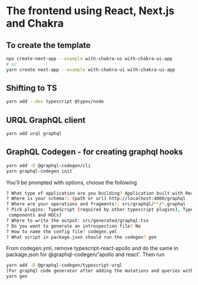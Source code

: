 # The frontend using React, Next.js and Chakra

## To create the template

```bash
npx create-next-app --example with-chakra-ui with-chakra-ui-app
# or
yarn create next-app --example with-chakra-ui with-chakra-ui-app
```

## Shifting to TS

```bash
yarn add --dev typescript @types/node
```

## URQL GraphQL client

```bash
yarn add urql graphql
```

## GraphQL Codegen - for creating graphql hooks

```bash
yarn add -D @graphql-codegen/cli
yarn graphql-codegen init
```

You'll be prompted with options, choose the following

```bash
? What type of application are you building? Application built with React
? Where is your schema?: (path or url) http://localhost:4000/graphql
? Where are your operations and fragments?: src/graphql/**/*.graphql
? Pick plugins: TypeScript (required by other typescript plugins), TypeScript Operations (operations and fragments), TypeScript React Apollo (typed
 components and HOCs)
? Where to write the output: src/generated/graphql.tsx
? Do you want to generate an introspection file? No
? How to name the config file? codegen.yml
? What script in package.json should run the codegen? gen
```

From codegen.yml, remove typescript-react-apollo and do the same in package.json for @graphql-codegen/'apollo and react'.
Then run

```bash
yarn add -D @graphql-codegen/typescript-urql
[For graphql code generator after adding the mutations and queries within the folder]
yarn gen
```
